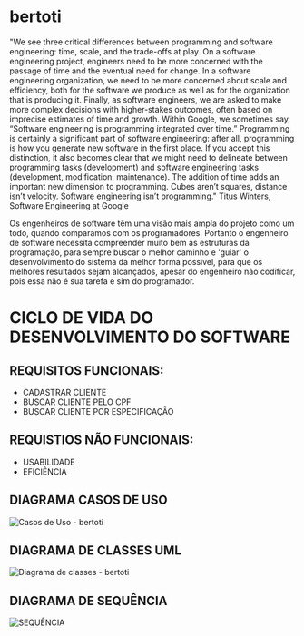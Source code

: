 # bertoti
"We see three critical differences between programming and software engineering: time, scale, and the trade-offs at play. On a software engineering project, engineers need to be more concerned with the passage of time and the eventual need for change. In a software engineering organization, we need to be more concerned about scale and efficiency, both for the software we produce as well as for the organization that is producing it. Finally, as software engineers, we are asked to make more complex decisions with higher-stakes outcomes, often based on imprecise estimates of time and growth. Within Google, we sometimes say, “Software engineering is programming integrated over time.” Programming is certainly a significant part of software engineering: after all, programming is how you generate new software in the first place. If you accept this distinction, it also becomes clear that we might need to delineate between programming tasks (development) and software engineering tasks (development, modification, maintenance). The addition of time adds an important new dimension to programming. Cubes aren’t squares, distance isn’t velocity. Software engineering isn’t programming."
Titus Winters, Software Engineering at Google

Os engenheiros de software têm uma visão mais ampla do projeto como um todo, quando comparamos com os programadores. Portanto o engenheiro de software necessita compreender muito bem as estruturas da programação, para sempre buscar o melhor caminho e 'guiar' o desenvolvimento do sistema da melhor forma possível, para que os melhores resultados sejam alcançados, apesar do engenheiro não codificar, pois essa não é sua tarefa e sim do programador.  

##
# CICLO DE VIDA DO DESENVOLVIMENTO DO SOFTWARE
## REQUISITOS FUNCIONAIS:

- CADASTRAR CLIENTE
- BUSCAR CLIENTE PELO CPF
- BUSCAR CLIENTE POR ESPECIFICAÇÃO


## REQUISTIOS NÃO FUNCIONAIS:
- USABILIDADE
- EFICIÊNCIA


## DIAGRAMA CASOS DE USO
![Casos de Uso - bertoti](https://user-images.githubusercontent.com/101421659/204426461-1802785d-fd96-4e30-84e4-4f90ed3349f5.PNG)


## DIAGRAMA DE CLASSES UML
![Diagrama de classes - bertoti](https://user-images.githubusercontent.com/101421659/204424542-54afb3e7-09c1-42f7-abe0-74cbfd899d02.PNG)

## DIAGRAMA DE SEQUÊNCIA
![SEQUÊNCIA](https://user-images.githubusercontent.com/101421659/204429246-43df1e50-4dca-43c9-9c09-6e59b95944b6.PNG)















